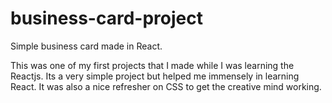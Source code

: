 # business-card-project
Simple business card made in React. 

This was one of my first projects that I made while I was learning the Reactjs.
Its a very simple project but helped me immensely in learning React. It was also
a nice refresher on CSS to get the creative mind working. 

